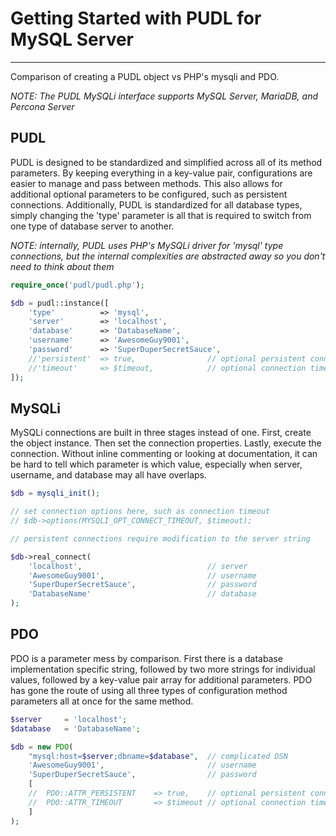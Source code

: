 # Getting Started with PUDL for MySQL Server
---
Comparison of creating a PUDL object vs PHP's mysqli and PDO.

_NOTE: The PUDL MySQLi interface supports MySQL Server, MariaDB, and Percona
Server_



## PUDL

PUDL is designed to be standardized and simplified across all of its method
parameters. By keeping everything in a key-value pair, configurations are easier
to manage and pass between methods. This also allows for additional optional
parameters to be configured, such as persistent connections. Additionally, PUDL
is standardized for all database types, simply changing the 'type' parameter is
all that is required to switch from one type of database server to another.

_NOTE: internally, PUDL uses PHP's MySQLi driver for 'mysql' type connections,
but the internal complexities are abstracted away so you don't need to think
about them_

```php
require_once('pudl/pudl.php');

$db = pudl::instance([
	'type'			=> 'mysql',
	'server'		=> 'localhost',
	'database'		=> 'DatabaseName',
	'username'		=> 'AwesomeGuy9001',
	'password'		=> 'SuperDuperSecretSauce',
	//'persistent'	=> true,				// optional persistent connection
	//'timeout'		=> $timeout,			// optional connection timeout
]);
```


## MySQLi

MySQLi connections are built in three stages instead of one. First, create the
object instance. Then set the connection properties. Lastly, execute the
connection. Without inline commenting or looking at documentation, it can be
hard to tell which parameter is which value, especially when server, username,
and database may all have overlaps.

```php
$db = mysqli_init();

// set connection options here, such as connection timeout
// $db->options(MYSQLI_OPT_CONNECT_TIMEOUT,	$timeout);

// persistent connections require modification to the server string

$db->real_connect(
	'localhost',							// server
	'AwesomeGuy9001',						// username
	'SuperDuperSecretSauce',				// password
	'DatabaseName'							// database
);
```


## PDO

PDO is a parameter mess by comparison. First there is a database implementation
specific string, followed by two more strings for individual values, followed by
a key-value pair array for additional parameters. PDO has gone the route of
using all three types of configuration method parameters all at once for the
same method.

```php
$server		= 'localhost';
$database	= 'DatabaseName';

$db = new PDO(
	"mysql:host=$server;dbname=$database",	// complicated DSN
	'AwesomeGuy9001',						// username
	'SuperDuperSecretSauce',				// password
	[
	//	PDO::ATTR_PERSISTENT	=> true,	// optional persistent connection
	//	PDO::ATTR_TIMEOUT		=> $timeout	// optional connection timeout
	]
);
```
